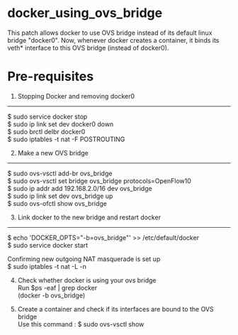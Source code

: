 docker_using_ovs_bridge
========================

This patch allows docker to use OVS bridge instead of its default linux bridge "docker0".
Now, whenever docker creates a container, it binds its veth* interface to this OVS bridge (instead of docker0).  

Pre-requisites
===============

1. Stopping Docker and removing docker0
-----------------------------------------
$ sudo service docker stop  
$ sudo ip link set dev docker0 down  
$ sudo brctl delbr docker0  
$ sudo iptables -t nat -F POSTROUTING

2. Make a new OVS bridge
--------------------------
$ sudo ovs-vsctl add-br ovs_bridge  
$ sudo ovs-vsctl set bridge ovs_bridge protocols=OpenFlow10  
$ sudo ip addr add 192.168.2.0/16 dev ovs_bridge  
$ sudo ip link set dev ovs_bridge up  
$ sudo ovs-ofctl show ovs_bridge

3. Link docker to the new bridge and restart docker
------------------------------------------------------
$ echo 'DOCKER_OPTS="-b=ovs_bridge"' >> /etc/default/docker  
$ sudo service docker start  

Confirming new outgoing NAT masquerade is set up  
$ sudo iptables -t nat -L -n  

4. Check whether docker is using your ovs bridge  
Run $ps -eaf | grep docker   
(docker -b ovs_bridge)  

5. Create a container and check if its interfaces are bound to the OVS bridge  
Use this command : $ sudo ovs-vsctl show







